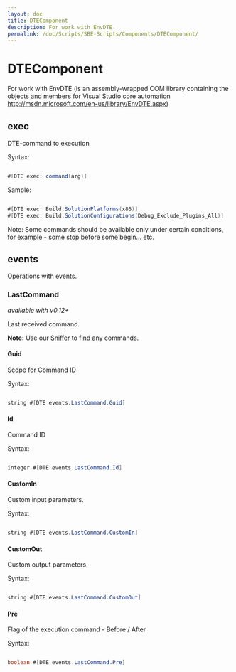 ```yaml
---
layout: doc
title: DTEComponent
description: For work with EnvDTE.
permalink: /doc/Scripts/SBE-Scripts/Components/DTEComponent/
---
```

# DTEComponent

For work with EnvDTE 
(is an assembly-wrapped COM library containing the objects and members for Visual Studio core automation http://msdn.microsoft.com/en-us/library/EnvDTE.aspx)

## exec

DTE-command to execution

Syntax:

```java 

#[DTE exec: command(arg)]
```

Sample:

```java 

#[DTE exec: Build.SolutionPlatforms(x86)] 
#[DTE exec: Build.SolutionConfigurations(Debug_Exclude_Plugins_All)]
```

Note: Some commands should be available only under certain conditions, for example - some stop before some begin... etc.

## events

Operations with events.

### LastCommand

*available with v0.12+*

Last received command.

**Note:** Use our [Sniffer]({{site.docp}}/Events/CommandEvent/) to find any commands.

#### Guid

Scope for Command ID

Syntax:

```java 

string #[DTE events.LastCommand.Guid]
```

#### Id

Command ID

Syntax:

```java 

integer #[DTE events.LastCommand.Id]
```

#### CustomIn

Custom input parameters.

Syntax:

```java 

string #[DTE events.LastCommand.CustomIn]
```

#### CustomOut

Custom output parameters.

Syntax:

```java 

string #[DTE events.LastCommand.CustomOut]
```

#### Pre

Flag of the execution command - Before / After

Syntax:

```java 

boolean #[DTE events.LastCommand.Pre]
```
